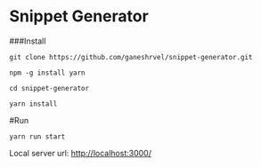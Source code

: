 # Snippet Generator

###Install
```shell
git clone https://github.com/ganeshrvel/snippet-generator.git

npm -g install yarn

cd snippet-generator

yarn install
```

#Run
```shell
yarn run start
```

Local server url: [http://localhost:3000/](http://localhost:3000/)
